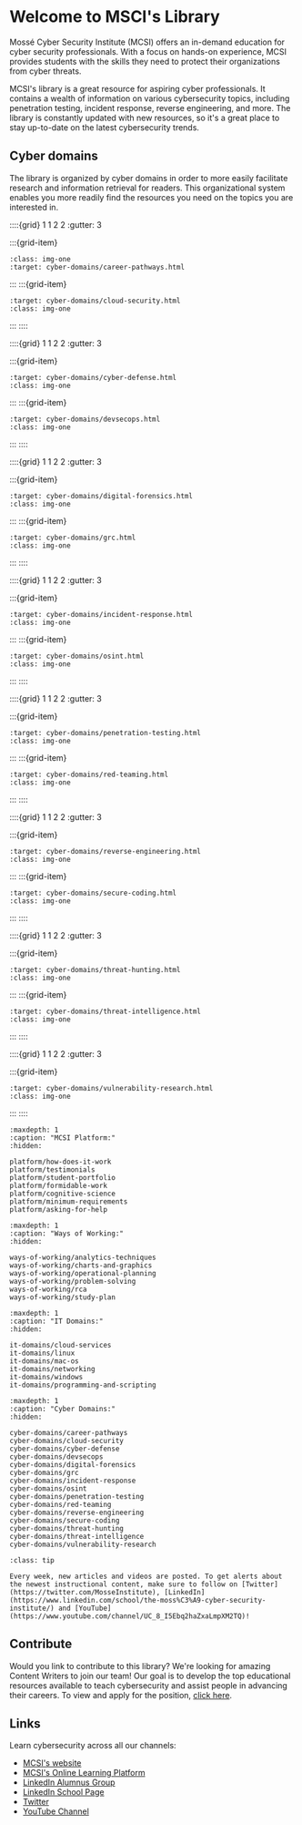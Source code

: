 # Welcome to MSCI's Library


Mossé Cyber Security Institute (MCSI) offers an in-demand education for cyber security professionals. With a focus on hands-on experience, MCSI provides students with the skills they need to protect their organizations from cyber threats.

MCSI's library is a great resource for aspiring cyber professionals. It contains a wealth of information on various cybersecurity topics, including penetration testing, incident response, reverse engineering, and more. The library is constantly updated with new resources, so it's a great place to stay up-to-date on the latest cybersecurity trends. 

## Cyber domains 

The library is organized by cyber domains in order to more easily facilitate research and information retrieval for readers. This organizational system enables you more readily find the resources you need on the topics you are interested in. 



::::{grid} 1 1 2 2
:gutter: 3


:::{grid-item}
```{image} images/open-graphs/career-pathways.png
:class: img-one
:target: cyber-domains/career-pathways.html
```
:::
:::{grid-item}
```{image} images/open-graphs/cloud-security.png
:target: cyber-domains/cloud-security.html
:class: img-one
```
:::
::::

::::{grid} 1 1 2 2
:gutter: 3

:::{grid-item}
```{image} images/open-graphs/cyber-defense.png
:target: cyber-domains/cyber-defense.html
:class: img-one
```

:::
:::{grid-item}
```{image} images/open-graphs/devsecops.png
:target: cyber-domains/devsecops.html
:class: img-one
```
:::
::::

::::{grid} 1 1 2 2
:gutter: 3

:::{grid-item}
```{image} images/open-graphs/digital-forensics.png
:target: cyber-domains/digital-forensics.html
:class: img-one
```

:::
:::{grid-item}
```{image} images/open-graphs/grc.png
:target: cyber-domains/grc.html
:class: img-one
```
:::
::::



::::{grid} 1 1 2 2
:gutter: 3

:::{grid-item}
```{image} images/open-graphs/incident-response.png
:target: cyber-domains/incident-response.html
:class: img-one
```

:::
:::{grid-item}
```{image} images/open-graphs/osint.png
:target: cyber-domains/osint.html
:class: img-one
```
:::
::::


::::{grid} 1 1 2 2
:gutter: 3

:::{grid-item}
```{image} images/open-graphs/penetration-testing.png
:target: cyber-domains/penetration-testing.html
:class: img-one
```

:::
:::{grid-item}
```{image} images/open-graphs/red-teaming.png
:target: cyber-domains/red-teaming.html
:class: img-one
```
:::
::::


::::{grid} 1 1 2 2
:gutter: 3

:::{grid-item}
```{image} images/open-graphs/reverse-engineering.png
:target: cyber-domains/reverse-engineering.html
:class: img-one
```

:::
:::{grid-item}
```{image} images/open-graphs/secure-coding.png
:target: cyber-domains/secure-coding.html
:class: img-one
```
:::
::::


::::{grid} 1 1 2 2
:gutter: 3

:::{grid-item}
```{image} images/open-graphs/threat-hunting.png
:target: cyber-domains/threat-hunting.html
:class: img-one
```

:::
:::{grid-item}
```{image} images/open-graphs/threat-intelligence.png
:target: cyber-domains/threat-intelligence.html
:class: img-one
```
:::
::::


::::{grid} 1 1 2 2
:gutter: 3

:::{grid-item}
```{image} images/open-graphs/vulnerability-research.png
:target: cyber-domains/vulnerability-research.html
:class: img-one
```

:::
::::




```{toctree}
:maxdepth: 1
:caption: "MCSI Platform:"
:hidden:

platform/how-does-it-work
platform/testimonials
platform/student-portfolio
platform/formidable-work
platform/cognitive-science
platform/minimum-requirements
platform/asking-for-help
```

```{toctree}
:maxdepth: 1
:caption: "Ways of Working:"
:hidden:

ways-of-working/analytics-techniques
ways-of-working/charts-and-graphics
ways-of-working/operational-planning
ways-of-working/problem-solving
ways-of-working/rca
ways-of-working/study-plan
```

```{toctree}
:maxdepth: 1
:caption: "IT Domains:"
:hidden:

it-domains/cloud-services
it-domains/linux
it-domains/mac-os
it-domains/networking
it-domains/windows
it-domains/programming-and-scripting

```

```{toctree}
:maxdepth: 1
:caption: "Cyber Domains:"
:hidden:

cyber-domains/career-pathways
cyber-domains/cloud-security
cyber-domains/cyber-defense
cyber-domains/devsecops
cyber-domains/digital-forensics
cyber-domains/grc
cyber-domains/incident-response
cyber-domains/osint
cyber-domains/penetration-testing
cyber-domains/red-teaming
cyber-domains/reverse-engineering
cyber-domains/secure-coding
cyber-domains/threat-hunting
cyber-domains/threat-intelligence
cyber-domains/vulnerability-research
```

```{admonition} Keep up with MCSI's articles and videos!
:class: tip

Every week, new articles and videos are posted. To get alerts about the newest instructional content, make sure to follow on [Twitter](https://twitter.com/MosseInstitute), [LinkedIn](https://www.linkedin.com/school/the-moss%C3%A9-cyber-security-institute/) and [YouTube](https://www.youtube.com/channel/UC_8_I5Ebq2haZxaLmpXM2TQ)!
```

## Contribute

Would you link to contribute to this library? We're looking for amazing Content Writers to join our team! Our goal is to develop the top educational resources available to teach cybersecurity and assist people in advancing their careers. To view and apply for the position, [click here](https://www.mosse-security.com/jobs/cybersecurity-content-writer.html).

## Links

Learn cybersecurity across all our channels:

- [MCSI's website](https://www.mosse-institute.com/)
- [MCSI's Online Learning Platform](https://platform.mosse-institute.com/)
- [LinkedIn Alumnus Group](https://www.linkedin.com/groups/10485362/)
- [LinkedIn School Page](https://www.linkedin.com/school/the-moss%C3%A9-cyber-security-institute/)
- [Twitter](https://twitter.com/MosseInstitute)
- [YouTube Channel](https://www.youtube.com/channel/UC_8_I5Ebq2haZxaLmpXM2TQ)
